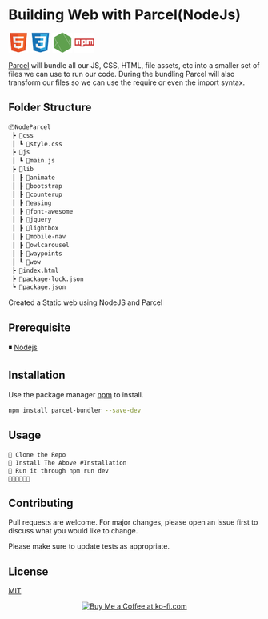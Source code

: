 # Building Web with Parcel(NodeJs)
<p>  
<img src="https://github.com/devicons/devicon/blob/master/icons/html5/html5-original.svg" alt="html5" width="40" height="40"/>
<img src="https://github.com/devicons/devicon/blob/master/icons/css3/css3-original.svg" alt="css3" width="40" height="40"/>
<img src="https://github.com/devicons/devicon/blob/master/icons/nodejs/nodejs-plain.svg" alt="nodejs" width="40" height="40"/>
<img src="https://github.com/devicons/devicon/blob/master/icons/npm/npm-original-wordmark.svg" alt="npm" width="40" height="40"/>
</p> 

[Parcel](https://parceljs.org/) will bundle all our JS, CSS, HTML, file assets, etc into a smaller set of files we can use to run our code. During the bundling Parcel will also transform our files so we can use the require or even the import syntax.

## Folder Structure
```bash
📦NodeParcel
 ┣ 📂css
 ┃ ┗ 📜style.css
 ┣ 📂js
 ┃ ┗ 📜main.js
 ┣ 📂lib
 ┃ ┣ 📂animate
 ┃ ┣ 📂bootstrap
 ┃ ┣ 📂counterup
 ┃ ┣ 📂easing
 ┃ ┣ 📂font-awesome
 ┃ ┣ 📂jquery
 ┃ ┣ 📂lightbox
 ┃ ┣ 📂mobile-nav
 ┃ ┣ 📂owlcarousel
 ┃ ┣ 📂waypoints
 ┃ ┗ 📂wow
 ┣ 📜index.html
 ┣ 📜package-lock.json
 ┗ 📜package.json
```
Created a Static web using NodeJS and Parcel 

## Prerequisite
◾ [Nodejs](https://nodejs.org/en/download/)

## Installation

Use the package manager [npm](https://www.npmjs.com/) to install.

```bash
npm install parcel-bundler --save-dev
```

## Usage

```
🔹 Clone the Repo
🔹 Install The Above #Installation
🔹 Run it through npm run dev
🔹🔹🔹🔹🔹🔹
```

## Contributing
Pull requests are welcome. For major changes, please open an issue first to discuss what you would like to change.

Please make sure to update tests as appropriate.

## License
[MIT](https://choosealicense.com/licenses/mit/)

<p align="center">
<a href='https://ko-fi.com/C0C12CBIQ' target='_blank'><img height='36' style='border:0px;height:36px;' src='https://cdn.ko-fi.com/cdn/kofi3.png?v=5' border='5' alt='Buy Me a Coffee at ko-fi.com' /></a>
</p>
